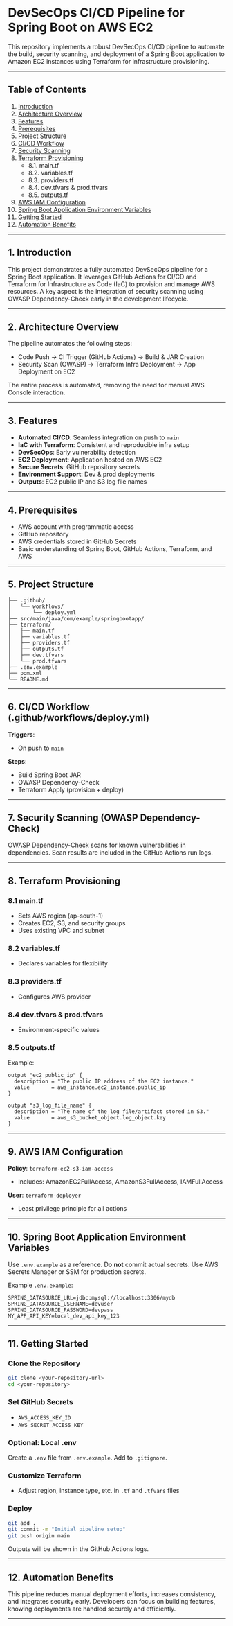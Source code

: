 # DevSecOps CI/CD Pipeline for Spring Boot on AWS EC2

This repository implements a robust DevSecOps CI/CD pipeline to automate the build, security scanning, and deployment of a Spring Boot application to Amazon EC2 instances using Terraform for infrastructure provisioning.

---

## Table of Contents

1. [Introduction](#1-introduction)
2. [Architecture Overview](#2-architecture-overview)
3. [Features](#3-features)
4. [Prerequisites](#4-prerequisites)
5. [Project Structure](#5-project-structure)
6. [CI/CD Workflow](#6-cicd-workflow-githubworkflowsdeployyml)
7. [Security Scanning](#7-security-scanning-owasp-dependency-check)
8. [Terraform Provisioning](#8-terraform-provisioning)
   - 8.1. main.tf
   - 8.2. variables.tf
   - 8.3. providers.tf
   - 8.4. dev.tfvars & prod.tfvars
   - 8.5. outputs.tf
9. [AWS IAM Configuration](#9-aws-iam-configuration)
10. [Spring Boot Application Environment Variables](#10-spring-boot-application-environment-variables)
11. [Getting Started](#11-getting-started)
12. [Automation Benefits](#12-automation-benefits)

---

## 1. Introduction

This project demonstrates a fully automated DevSecOps pipeline for a Spring Boot application. It leverages GitHub Actions for CI/CD and Terraform for Infrastructure as Code (IaC) to provision and manage AWS resources. A key aspect is the integration of security scanning using OWASP Dependency-Check early in the development lifecycle.

---

## 2. Architecture Overview

The pipeline automates the following steps:

- Code Push → CI Trigger (GitHub Actions) → Build & JAR Creation
- Security Scan (OWASP) → Terraform Infra Deployment → App Deployment on EC2

The entire process is automated, removing the need for manual AWS Console interaction.

---

## 3. Features

- **Automated CI/CD**: Seamless integration on push to `main`
- **IaC with Terraform**: Consistent and reproducible infra setup
- **DevSecOps**: Early vulnerability detection
- **EC2 Deployment**: Application hosted on AWS EC2
- **Secure Secrets**: GitHub repository secrets
- **Environment Support**: Dev & prod deployments
- **Outputs**: EC2 public IP and S3 log file names

---

## 4. Prerequisites

- AWS account with programmatic access
- GitHub repository
- AWS credentials stored in GitHub Secrets
- Basic understanding of Spring Boot, GitHub Actions, Terraform, and AWS

---

## 5. Project Structure

```
├── .github/
│   └── workflows/
│       └── deploy.yml
├── src/main/java/com/example/springbootapp/
├── terraform/
│   ├── main.tf
│   ├── variables.tf
│   ├── providers.tf
│   ├── outputs.tf
│   ├── dev.tfvars
│   └── prod.tfvars
├── .env.example
├── pom.xml
└── README.md
```

---

## 6. CI/CD Workflow (.github/workflows/deploy.yml)

**Triggers**:
- On push to `main`

**Steps**:
- Build Spring Boot JAR
- OWASP Dependency-Check
- Terraform Apply (provision + deploy)

---

## 7. Security Scanning (OWASP Dependency-Check)

OWASP Dependency-Check scans for known vulnerabilities in dependencies. Scan results are included in the GitHub Actions run logs.

---

## 8. Terraform Provisioning

### 8.1 main.tf
- Sets AWS region (ap-south-1)
- Creates EC2, S3, and security groups
- Uses existing VPC and subnet

### 8.2 variables.tf
- Declares variables for flexibility

### 8.3 providers.tf
- Configures AWS provider

### 8.4 dev.tfvars & prod.tfvars
- Environment-specific values

### 8.5 outputs.tf
Example:
```hcl
output "ec2_public_ip" {
  description = "The public IP address of the EC2 instance."
  value       = aws_instance.ec2_instance.public_ip
}

output "s3_log_file_name" {
  description = "The name of the log file/artifact stored in S3."
  value       = aws_s3_bucket_object.log_object.key
}
```

---

## 9. AWS IAM Configuration

**Policy**: `terraform-ec2-s3-iam-access`
- Includes: AmazonEC2FullAccess, AmazonS3FullAccess, IAMFullAccess

**User**: `terraform-deployer`
- Least privilege principle for all actions

---

## 10. Spring Boot Application Environment Variables

Use `.env.example` as a reference. Do **not** commit actual secrets. Use AWS Secrets Manager or SSM for production secrets.

Example `.env.example`:
```
SPRING_DATASOURCE_URL=jdbc:mysql://localhost:3306/mydb
SPRING_DATASOURCE_USERNAME=devuser
SPRING_DATASOURCE_PASSWORD=devpass
MY_APP_API_KEY=local_dev_api_key_123
```

---

## 11. Getting Started

### Clone the Repository
```bash
git clone <your-repository-url>
cd <your-repository>
```

### Set GitHub Secrets
- `AWS_ACCESS_KEY_ID`
- `AWS_SECRET_ACCESS_KEY`

### Optional: Local .env
Create a `.env` file from `.env.example`. Add to `.gitignore`.

### Customize Terraform
- Adjust region, instance type, etc. in `.tf` and `.tfvars` files

### Deploy
```bash
git add .
git commit -m "Initial pipeline setup"
git push origin main
```

Outputs will be shown in the GitHub Actions logs.

---

## 12. Automation Benefits

This pipeline reduces manual deployment efforts, increases consistency, and integrates security early. Developers can focus on building features, knowing deployments are handled securely and efficiently.

---
